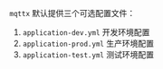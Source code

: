 `mqttx` 默认提供三个可选配置文件：
1. `application-dev.yml` 开发环境配置
2. `application-prod.yml` 生产环境配置
3. `application-test.yml` 测试环境配置